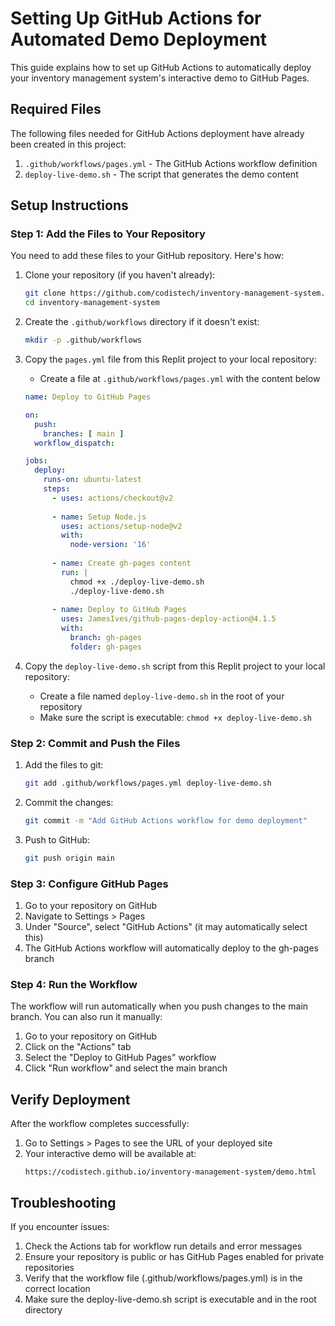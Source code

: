 # Setting Up GitHub Actions for Automated Demo Deployment

This guide explains how to set up GitHub Actions to automatically deploy your inventory management system's interactive demo to GitHub Pages.

## Required Files

The following files needed for GitHub Actions deployment have already been created in this project:

1. `.github/workflows/pages.yml` - The GitHub Actions workflow definition
2. `deploy-live-demo.sh` - The script that generates the demo content

## Setup Instructions

### Step 1: Add the Files to Your Repository

You need to add these files to your GitHub repository. Here's how:

1. Clone your repository (if you haven't already):
   ```bash
   git clone https://github.com/codistech/inventory-management-system.git
   cd inventory-management-system
   ```

2. Create the `.github/workflows` directory if it doesn't exist:
   ```bash
   mkdir -p .github/workflows
   ```

3. Copy the `pages.yml` file from this Replit project to your local repository:
   - Create a file at `.github/workflows/pages.yml` with the content below
   
   ```yaml
   name: Deploy to GitHub Pages

   on:
     push:
       branches: [ main ]
     workflow_dispatch:

   jobs:
     deploy:
       runs-on: ubuntu-latest
       steps:
         - uses: actions/checkout@v2
         
         - name: Setup Node.js
           uses: actions/setup-node@v2
           with:
             node-version: '16'
         
         - name: Create gh-pages content
           run: |
             chmod +x ./deploy-live-demo.sh
             ./deploy-live-demo.sh
         
         - name: Deploy to GitHub Pages
           uses: JamesIves/github-pages-deploy-action@4.1.5
           with:
             branch: gh-pages
             folder: gh-pages
   ```

4. Copy the `deploy-live-demo.sh` script from this Replit project to your local repository:
   - Create a file named `deploy-live-demo.sh` in the root of your repository
   - Make sure the script is executable: `chmod +x deploy-live-demo.sh`

### Step 2: Commit and Push the Files

1. Add the files to git:
   ```bash
   git add .github/workflows/pages.yml deploy-live-demo.sh
   ```

2. Commit the changes:
   ```bash
   git commit -m "Add GitHub Actions workflow for demo deployment"
   ```

3. Push to GitHub:
   ```bash
   git push origin main
   ```

### Step 3: Configure GitHub Pages

1. Go to your repository on GitHub
2. Navigate to Settings > Pages
3. Under "Source", select "GitHub Actions" (it may automatically select this)
4. The GitHub Actions workflow will automatically deploy to the gh-pages branch

### Step 4: Run the Workflow

The workflow will run automatically when you push changes to the main branch. You can also run it manually:

1. Go to your repository on GitHub
2. Click on the "Actions" tab
3. Select the "Deploy to GitHub Pages" workflow
4. Click "Run workflow" and select the main branch

## Verify Deployment

After the workflow completes successfully:

1. Go to Settings > Pages to see the URL of your deployed site
2. Your interactive demo will be available at:
   ```
   https://codistech.github.io/inventory-management-system/demo.html
   ```

## Troubleshooting

If you encounter issues:

1. Check the Actions tab for workflow run details and error messages
2. Ensure your repository is public or has GitHub Pages enabled for private repositories
3. Verify that the workflow file (.github/workflows/pages.yml) is in the correct location
4. Make sure the deploy-live-demo.sh script is executable and in the root directory